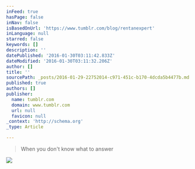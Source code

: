 ```yaml
---
inFeed: true
hasPage: false
inNav: false
isBasedOnUrl: 'https://www.tumblr.com/blog/rentanexpert'
inLanguage: null
starred: false
keywords: []
description: ''
datePublished: '2016-01-30T03:11:42.833Z'
dateModified: '2016-01-30T03:11:32.206Z'
author: []
title: ''
sourcePath: _posts/2016-01-29-22752014-c971-451c-b170-4dcda5b4477b.md
published: true
authors: []
publisher:
  name: tumblr.com
  domain: www.tumblr.com
  url: null
  favicon: null
_context: 'http://schema.org'
_type: Article

---
```

> When you don't know what to answer

![](https://s3-us-west-2.amazonaws.com/the-grid-img/p/465b1a121734acada2e3b0739727efc14872e004.gif)